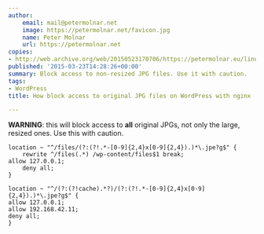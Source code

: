 ```yaml
---
author:
    email: mail@petermolnar.net
    image: https://petermolnar.net/favicon.jpg
    name: Peter Molnar
    url: https://petermolnar.net
copies:
- http://web.archive.org/web/20150523170706/https://petermolnar.eu/linux-tech-coding/how-block-access-to-original-jpg-files-on-wordpress-with-nginx/
published: '2015-03-23T14:28:26+00:00'
summary: Block access to non-resized JPG files. Use it with caution.
tags:
- WordPress
title: How block access to original JPG files on WordPress with nginx

---
```


**WARNING**: this will block access to **all** original JPGs, not only
the large, resized ones. Use this with caution.

```nginx
location ~ "^/files/(?:(?!.*-[0-9]{2,4}x[0-9]{2,4}).)*\.jpe?g$" {
    rewrite ^/files(.*) /wp-content/files$1 break;
allow 127.0.0.1;
    deny all;
}

location ~ "^/(?:(?!cache).*?)/(?:(?!.*-[0-9]{2,4}x[0-9]{2,4}).)*\.jpe?g$" {
allow 127.0.0.1;
allow 192.168.42.11;
deny all;
}
```
